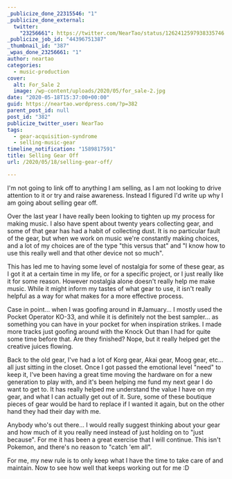 ```yaml
---
_publicize_done_22315546: "1"
_publicize_done_external:
  twitter:
    "23256661": https://twitter.com/NearTao/status/1262412597938335746
_publicize_job_id: "44396751387"
_thumbnail_id: "387"
_wpas_done_23256661: "1"
author: neartao
categories:
  - music-production
cover:
  alt: For_Sale 2
  image: /wp-content/uploads/2020/05/for_sale-2.jpg
date: "2020-05-18T15:37:00+00:00"
guid: https://neartao.wordpress.com/?p=382
parent_post_id: null
post_id: "382"
publicize_twitter_user: NearTao
tags:
  - gear-acquisition-syndrome
  - selling-music-gear
timeline_notification: "1589817591"
title: Selling Gear Off
url: /2020/05/18/selling-gear-off/

---
```

I'm not going to link off to anything I am selling, as I am not looking to drive attention to it or try and raise awareness. Instead I figured I'd write up why I am going about selling gear off.

Over the last year I have really been looking to tighten up my process for making music. I also have spent about twenty years collecting gear, and some of that gear has had a habit of collecting dust. It is no particular fault of the gear, but when we work on music we're constantly making choices, and a lot of my choices are of the type "this versus that" and "I know how to use this really well and that other device not so much".

This has led me to having some level of nostalgia for some of these gear, as I got it at a certain time in my life, or for a specific project, or I just really like it for some reason. However nostalgia alone doesn't really help me make music. While it might inform my tastes of what gear to use, it isn't really helpful as a way for what makes for a more effective process.

Case in point... when I was goofing around in #Jamuary... I mostly used the Pocket Operator KO-33, and while it is definitely not the best sampler... as something you can have in your pocket for when inspiration strikes. I made more tracks just goofing around with the Knock Out than I had for quite some time before that. Are they finished? Nope, but it really helped get the creative juices flowing.

Back to the old gear, I've had a lot of Korg gear, Akai gear, Moog gear, etc... all just sitting in the closet. Once I got passed the emotional level "need" to keep it, I've been having a great time moving the hardware on for a new generation to play with, and it's been helping me fund my next gear I do want to get to. It has really helped me understand the value I have on my gear, and what I can actually get out of it. Sure, some of these boutique pieces of gear would be hard to replace if I wanted it again, but on the other hand they had their day with me.

Anybody who's out there... I would really suggest thinking about your gear and how much of it you really need instead of just holding on to "just because". For me it has been a great exercise that I will continue. This isn't Pokemon, and there's no reason to "catch 'em all".

For me, my new rule is to only keep what I have the time to take care of and maintain. Now to see how well that keeps working out for me :D
